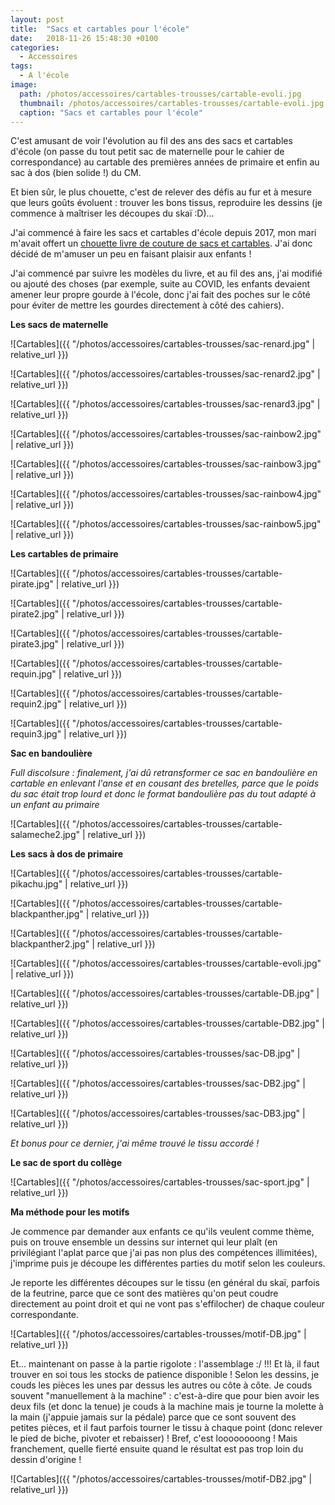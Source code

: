 ```yaml
---
layout: post
title:  "Sacs et cartables pour l'école"
date:   2018-11-26 15:48:30 +0100
categories: 
  - Accessoires
tags: 
  - A l'école
image:
  path: /photos/accessoires/cartables-trousses/cartable-evoli.jpg
  thumbnail: /photos/accessoires/cartables-trousses/cartable-evoli.jpg
  caption: "Sacs et cartables pour l'école"
---
```


C'est amusant de voir l'évolution au fil des ans des sacs et cartables d'école (on passe du tout petit sac de maternelle pour le cahier de correspondance) au cartable des premières années de primaire et enfin au sac à dos (bien solide !) du CM. 

Et bien sûr, le plus chouette, c'est de relever des défis au fur et à mesure que leurs goûts évoluent : trouver les bons tissus, reproduire les dessins (je commence à maîtriser les découpes du skaï :D)... 

<!-- more -->

J'ai commencé à faire les sacs et cartables d'école depuis 2017, mon mari m'avait offert un [chouette livre de couture de sacs et cartables](https://www.mapetitemercerie.com/en/library/56902-book-cartables-et-sacs-a-dos.html). J'ai donc décidé de m'amuser un peu en faisant plaisir aux enfants !

J'ai commencé par suivre les modèles du livre, et au fil des ans, j'ai modifié ou ajouté des choses (par exemple, suite au COVID, les enfants devaient amener leur propre gourde à l'école, donc j'ai fait des poches sur le côté pour éviter de mettre les gourdes directement à côté des cahiers).

**Les sacs de maternelle**

![Cartables]({{ "/photos/accessoires/cartables-trousses/sac-renard.jpg" | relative_url }})

![Cartables]({{ "/photos/accessoires/cartables-trousses/sac-renard2.jpg" | relative_url }})

![Cartables]({{ "/photos/accessoires/cartables-trousses/sac-renard3.jpg" | relative_url }})

![Cartables]({{ "/photos/accessoires/cartables-trousses/sac-rainbow2.jpg" | relative_url }})

![Cartables]({{ "/photos/accessoires/cartables-trousses/sac-rainbow3.jpg" | relative_url }})

![Cartables]({{ "/photos/accessoires/cartables-trousses/sac-rainbow4.jpg" | relative_url }})

![Cartables]({{ "/photos/accessoires/cartables-trousses/sac-rainbow5.jpg" | relative_url }})


**Les cartables de primaire**

![Cartables]({{ "/photos/accessoires/cartables-trousses/cartable-pirate.jpg" | relative_url }})

![Cartables]({{ "/photos/accessoires/cartables-trousses/cartable-pirate2.jpg" | relative_url }})

![Cartables]({{ "/photos/accessoires/cartables-trousses/cartable-pirate3.jpg" | relative_url }})

![Cartables]({{ "/photos/accessoires/cartables-trousses/cartable-requin.jpg" | relative_url }})

![Cartables]({{ "/photos/accessoires/cartables-trousses/cartable-requin2.jpg" | relative_url }})

![Cartables]({{ "/photos/accessoires/cartables-trousses/cartable-requin3.jpg" | relative_url }})


**Sac en bandoulière**

_Full discolsure : finalement, j'ai dû retransformer ce sac en bandoulière en cartable en enlevant l'anse et en cousant des bretelles, parce que le poids du sac était trop lourd et donc le format bandoulière pas du tout adapté à un enfant au primaire_

![Cartables]({{ "/photos/accessoires/cartables-trousses/cartable-salameche2.jpg" | relative_url }})


**Les sacs à dos de primaire**

![Cartables]({{ "/photos/accessoires/cartables-trousses/cartable-pikachu.jpg" | relative_url }})

![Cartables]({{ "/photos/accessoires/cartables-trousses/cartable-blackpanther.jpg" | relative_url }})

![Cartables]({{ "/photos/accessoires/cartables-trousses/cartable-blackpanther2.jpg" | relative_url }})

![Cartables]({{ "/photos/accessoires/cartables-trousses/cartable-evoli.jpg" | relative_url }})

![Cartables]({{ "/photos/accessoires/cartables-trousses/cartable-DB.jpg" | relative_url }})

![Cartables]({{ "/photos/accessoires/cartables-trousses/cartable-DB2.jpg" | relative_url }})

![Cartables]({{ "/photos/accessoires/cartables-trousses/sac-DB.jpg" | relative_url }})

![Cartables]({{ "/photos/accessoires/cartables-trousses/sac-DB2.jpg" | relative_url }})

![Cartables]({{ "/photos/accessoires/cartables-trousses/sac-DB3.jpg" | relative_url }})

_Et bonus pour ce dernier, j'ai même trouvé le tissu accordé !_


**Le sac de sport du collège**

![Cartables]({{ "/photos/accessoires/cartables-trousses/sac-sport.jpg" | relative_url }})

**Ma méthode pour les motifs**

Je commence par demander aux enfants ce qu'ils veulent comme thème, puis on trouve ensemble un dessins sur internet qui leur plaît (en privilégiant l'aplat parce que j'ai pas non plus des compétences illimitées), j'imprime puis je découpe les différentes parties du motif selon les couleurs. 

Je reporte les différentes découpes sur le tissu (en général du skaï, parfois de la feutrine, parce que ce sont des matières qu'on peut coudre directement au point droit et qui ne vont pas s'effilocher) de chaque couleur correspondante. 

![Cartables]({{ "/photos/accessoires/cartables-trousses/motif-DB.jpg" | relative_url }})

Et... maintenant on passe à la partie rigolote : l'assemblage :/ !!! Et là, il faut trouver en soi tous les stocks de patience disponible ! Selon les dessins, je couds les pièces les unes par dessus les autres ou côte à côte. Je couds souvent "manuellement à la machine" : c'est-à-dire que pour bien avoir les deux fils (et donc la tenue) je couds à la machine mais je tourne la molette à la main (j'appuie jamais sur la pédale) parce que ce sont souvent des petites pièces, et il faut parfois tourner le tissu à chaque point (donc relever le pied de biche, pivoter et rebaisser) ! Bref, c'est loooooooong ! Mais franchement, quelle fierté ensuite quand le résultat est pas trop loin du dessin d'origine !

![Cartables]({{ "/photos/accessoires/cartables-trousses/motif-DB2.jpg" | relative_url }})